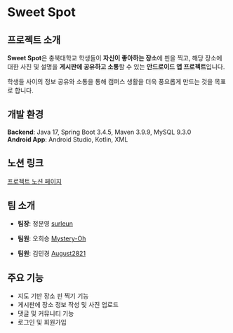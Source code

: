 # Sweet Spot

## 프로젝트 소개

**Sweet Spot**은 충북대학교 학생들이 **자신이 좋아하는 장소**에 핀을 찍고, 해당 장소에 대한 사진 및 설명을 **게시판에 공유하고 소통**할 수 있는 **안드로이드 앱 프로젝트**입니다.

학생들 사이의 정보 공유와 소통을 통해 캠퍼스 생활을 더욱 풍요롭게 만드는 것을 목표로 합니다.

## 개발 환경

**Backend**: Java 17, Spring Boot 3.4.5, Maven 3.9.9, MySQL 9.3.0  
**Android App**: Android Studio, Kotlin, XML

## 노션 링크

[프로젝트 노션 페이지](https://dent-crayon-137.notion.site/1d800ace873d80d88aafd0e109311506)

## 팀 소개

- **팀장**: 정문영 [surleun](https://github.com/surleun)

- **팀원**: 오희승 [Mystery-Oh](https://github.com/http/Mystery-Oh)

- **팀원**: 김민경 [August2821](https://github.com/August2821)

## 주요 기능

- 지도 기반 장소 핀 찍기 기능  
- 게시판에 장소 정보 작성 및 사진 업로드  
- 댓글 및 커뮤니티 기능  
- 로그인 및 회원가입


